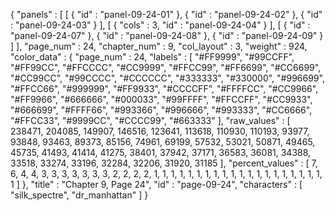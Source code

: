 {
  "panels" : [
    [
      {
        "id" : "panel-09-24-01"
      },
      {
        "id" : "panel-09-24-02"
      },
      {
        "id" : "panel-09-24-03"
      }
    ],
    [
      {
        "cols" : 3,
        "id" : "panel-09-24-04"
      }
    ],
    [
      {
        "id" : "panel-09-24-07"
      },
      {
        "id" : "panel-09-24-08"
      },
      {
        "id" : "panel-09-24-09"
      }
    ]
  ],
  "page_num" : 24,
  "chapter_num" : 9,
  "col_layout" : 3,
  "weight" : 924,
  "color_data" : {
    "page_num" : 24,
    "labels" : [
      "#FF9999",
      "#99CCFF",
      "#FF99CC",
      "#FFCCCC",
      "#CC9999",
      "#FFCC99",
      "#FF6699",
      "#CC6699",
      "#CC99CC",
      "#99CCCC",
      "#CCCCCC",
      "#333333",
      "#330000",
      "#996699",
      "#FFCC66",
      "#999999",
      "#FF9933",
      "#CCCCFF",
      "#FFFFCC",
      "#CC9966",
      "#FF9966",
      "#666666",
      "#000033",
      "#99FFFF",
      "#FFCCFF",
      "#CC9933",
      "#666699",
      "#FFFF66",
      "#993366",
      "#996666",
      "#993333",
      "#CC6666",
      "#FFCC33",
      "#9999CC",
      "#CCCC99",
      "#663333"
    ],
    "raw_values" : [
      238471,
      204085,
      149907,
      146516,
      123641,
      113618,
      110930,
      110193,
      93977,
      93848,
      93463,
      89373,
      85156,
      74961,
      69199,
      57532,
      53021,
      50871,
      49465,
      45735,
      41493,
      41414,
      41275,
      38401,
      37942,
      37171,
      36583,
      36081,
      34388,
      33518,
      33274,
      33196,
      32284,
      32206,
      31920,
      31185
    ],
    "percent_values" : [
      7,
      6,
      4,
      4,
      3,
      3,
      3,
      3,
      3,
      3,
      3,
      2,
      2,
      2,
      2,
      1,
      1,
      1,
      1,
      1,
      1,
      1,
      1,
      1,
      1,
      1,
      1,
      1,
      1,
      1,
      1,
      1,
      1,
      1,
      1,
      1
    ]
  },
  "title" : "Chapter 9, Page 24",
  "id" : "page-09-24",
  "characters" : [
    "silk_spectre",
    "dr_manhattan"
  ]
}
